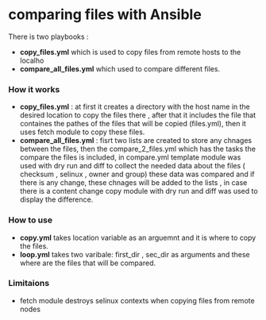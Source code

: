 # comparing files with Ansible
There is two playbooks :
- **copy_files.yml** which is used to copy files from remote hosts to the localho
- **compare_all_files.yml**   which used to compare different files.


### How it works
- **copy_files.yml** : at first it creates a directory with the host name in the desired location to copy the files there , after that it includes the file that containes the pathes of the files that will be copied (files.yml), then it uses fetch module to copy these files.
- **compare_all_files.yml** : fisrt two lists are created to store any chnages between the files, then the compare_2_files.yml which has the tasks the compare the files is included, in compare.yml template module was used with dry run and diff to collect the needed data about the files ( checksum , selinux , owner and group) these data was compared and if there is any change, these chnages will be added to the lists , in case there is a content change copy module with dry run and diff was used to display the difference. 
### How to use 
- **copy.yml** takes location variable as an arguemnt and it is where to copy the files.
- **loop.yml** takes two varibale: first_dir , sec_dir as arguments and these where are the files that will be compared.

### Limitaions
- fetch module destroys selinux contexts when copying files from remote nodes
